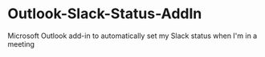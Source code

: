 # Outlook-Slack-Status-AddIn
Microsoft Outlook add-in to automatically set my Slack status when I'm in a meeting
